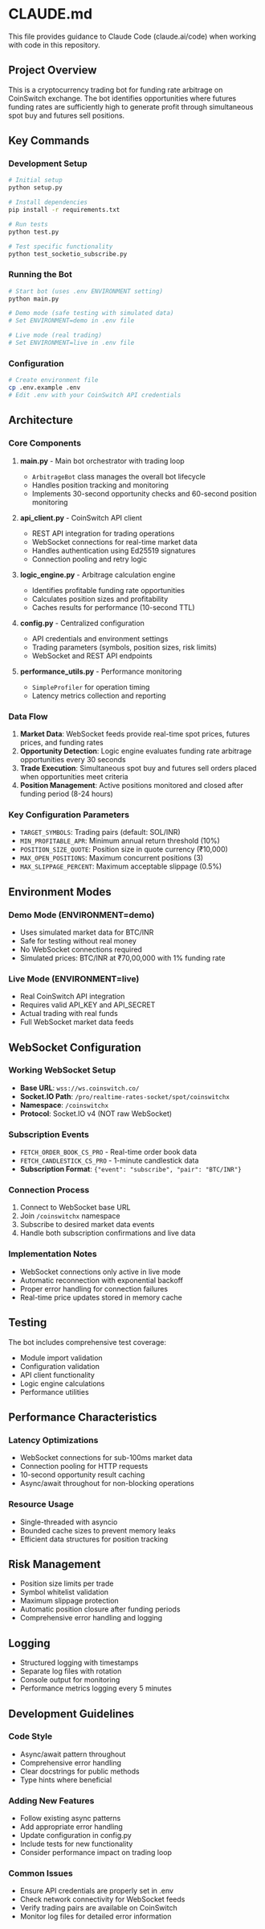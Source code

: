 # CLAUDE.md

This file provides guidance to Claude Code (claude.ai/code) when working with code in this repository.

## Project Overview

This is a cryptocurrency trading bot for funding rate arbitrage on CoinSwitch exchange. The bot identifies opportunities where futures funding rates are sufficiently high to generate profit through simultaneous spot buy and futures sell positions.

## Key Commands

### Development Setup
```bash
# Initial setup
python setup.py

# Install dependencies
pip install -r requirements.txt

# Run tests
python test.py

# Test specific functionality
python test_socketio_subscribe.py
```

### Running the Bot
```bash
# Start bot (uses .env ENVIRONMENT setting)
python main.py

# Demo mode (safe testing with simulated data)
# Set ENVIRONMENT=demo in .env file

# Live mode (real trading)
# Set ENVIRONMENT=live in .env file
```

### Configuration
```bash
# Create environment file
cp .env.example .env
# Edit .env with your CoinSwitch API credentials
```

## Architecture

### Core Components

1. **main.py** - Main bot orchestrator with trading loop
   - `ArbitrageBot` class manages the overall bot lifecycle
   - Handles position tracking and monitoring
   - Implements 30-second opportunity checks and 60-second position monitoring

2. **api_client.py** - CoinSwitch API client
   - REST API integration for trading operations
   - WebSocket connections for real-time market data
   - Handles authentication using Ed25519 signatures
   - Connection pooling and retry logic

3. **logic_engine.py** - Arbitrage calculation engine
   - Identifies profitable funding rate opportunities
   - Calculates position sizes and profitability
   - Caches results for performance (10-second TTL)

4. **config.py** - Centralized configuration
   - API credentials and environment settings
   - Trading parameters (symbols, position sizes, risk limits)
   - WebSocket and REST API endpoints

5. **performance_utils.py** - Performance monitoring
   - `SimpleProfiler` for operation timing
   - Latency metrics collection and reporting

### Data Flow

1. **Market Data**: WebSocket feeds provide real-time spot prices, futures prices, and funding rates
2. **Opportunity Detection**: Logic engine evaluates funding rate arbitrage opportunities every 30 seconds
3. **Trade Execution**: Simultaneous spot buy and futures sell orders placed when opportunities meet criteria
4. **Position Management**: Active positions monitored and closed after funding period (8-24 hours)

### Key Configuration Parameters

- `TARGET_SYMBOLS`: Trading pairs (default: SOL/INR)
- `MIN_PROFITABLE_APR`: Minimum annual return threshold (10%)
- `POSITION_SIZE_QUOTE`: Position size in quote currency (₹10,000)
- `MAX_OPEN_POSITIONS`: Maximum concurrent positions (3)
- `MAX_SLIPPAGE_PERCENT`: Maximum acceptable slippage (0.5%)

## Environment Modes

### Demo Mode (ENVIRONMENT=demo)
- Uses simulated market data for BTC/INR
- Safe for testing without real money
- No WebSocket connections required
- Simulated prices: BTC/INR at ₹70,00,000 with 1% funding rate

### Live Mode (ENVIRONMENT=live)
- Real CoinSwitch API integration
- Requires valid API_KEY and API_SECRET
- Actual trading with real funds
- Full WebSocket market data feeds

## WebSocket Configuration

### Working WebSocket Setup
- **Base URL**: `wss://ws.coinswitch.co/`
- **Socket.IO Path**: `/pro/realtime-rates-socket/spot/coinswitchx`
- **Namespace**: `/coinswitchx`
- **Protocol**: Socket.IO v4 (NOT raw WebSocket)

### Subscription Events
- `FETCH_ORDER_BOOK_CS_PRO` - Real-time order book data
- `FETCH_CANDLESTICK_CS_PRO` - 1-minute candlestick data
- **Subscription Format**: `{"event": "subscribe", "pair": "BTC/INR"}`

### Connection Process
1. Connect to WebSocket base URL
2. Join `/coinswitchx` namespace
3. Subscribe to desired market data events
4. Handle both subscription confirmations and live data

### Implementation Notes
- WebSocket connections only active in live mode
- Automatic reconnection with exponential backoff
- Proper error handling for connection failures
- Real-time price updates stored in memory cache

## Testing

The bot includes comprehensive test coverage:
- Module import validation
- Configuration validation
- API client functionality
- Logic engine calculations
- Performance utilities

## Performance Characteristics

### Latency Optimizations
- WebSocket connections for sub-100ms market data
- Connection pooling for HTTP requests
- 10-second opportunity result caching
- Async/await throughout for non-blocking operations

### Resource Usage
- Single-threaded with asyncio
- Bounded cache sizes to prevent memory leaks
- Efficient data structures for position tracking

## Risk Management

- Position size limits per trade
- Symbol whitelist validation
- Maximum slippage protection
- Automatic position closure after funding periods
- Comprehensive error handling and logging

## Logging

- Structured logging with timestamps
- Separate log files with rotation
- Console output for monitoring
- Performance metrics logging every 5 minutes

## Development Guidelines

### Code Style
- Async/await pattern throughout
- Comprehensive error handling
- Clear docstrings for public methods
- Type hints where beneficial

### Adding New Features
- Follow existing async patterns
- Add appropriate error handling
- Update configuration in config.py
- Include tests for new functionality
- Consider performance impact on trading loop

### Common Issues
- Ensure API credentials are properly set in .env
- Check network connectivity for WebSocket feeds
- Verify trading pairs are available on CoinSwitch
- Monitor log files for detailed error information
